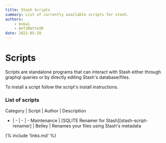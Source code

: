 ```yaml
---
title: Stash Scripts
summary: List of currently available scripts for stash.
authors:
    - bnkai
    - AnTiMatteIR
date: 2021-05-28
---
```


# Scripts
Scripts are standalone programs that can interact with Stash either through graphql queries or by directly editing Stash's database/files.

To install a script follow the script's install instructions.

### List of scripts

Category | Script | Author | Description
- | - | - | -
Maintenance | [SQLITE Renamer for Stash][stash-script-renamer] | Belley | Renames your files using Stash's metadata

{% include 'links.md' %}